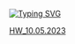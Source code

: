 <a href="https://git.io/typing-svg"><img src="https://readme-typing-svg.herokuapp.com?font=Fira+Code&weight=700&size=30&pause=1000&color=FFFFFF&width=435&lines=Homeworks_Git" alt="Typing SVG" /></a>

[HW_10.05.2023](https://github.com/ShumaW/Git/blob/master/HW_20230510_git.txt)

